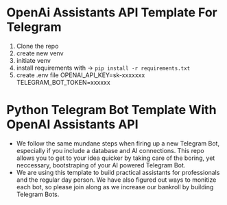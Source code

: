 # OpenAi Assistants API Template For Telegram

1. Clone the repo
2. create new venv
3. initiate venv
4. install requirements with -> `pip install -r requirements.txt`
5. create .env file
   OPENAI_API_KEY=sk-xxxxxxx
   TELEGRAM_BOT_TOKEN=xxxxxx

# Python Telegram Bot Template With OpenAI Assistants API
- We follow the same mundane steps when firing up a new Telegram Bot, especially if you include a database and AI connections. This repo allows you to get to your idea quicker by taking care of the boring, yet neccessary, bootstraping of your AI powered Telegram Bot.
- We are using this template to build practical assistants for professionals and the regular day person. We have also figured out ways to monitize each bot, so please join along as we increase our bankroll by building Telegram Bots.
 